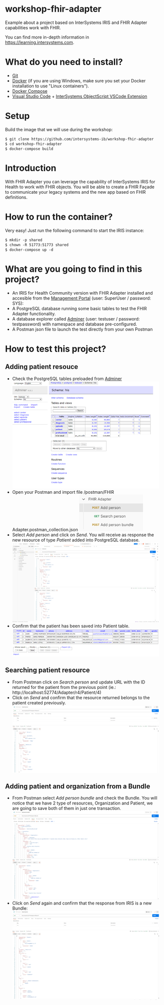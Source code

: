 # workshop-fhir-adapter
Example about a project based on InterSystems IRIS and FHIR Adapter capabilities work with FHIR.

You can find more in-depth information in https://learning.intersystems.com.


# What do you need to install? 
* [Git](https://git-scm.com/downloads) 
* [Docker](https://www.docker.com/products/docker-desktop) (if you are using Windows, make sure you set your Docker installation to use "Linux containers").
* [Docker Compose](https://docs.docker.com/compose/install/)
* [Visual Studio Code](https://code.visualstudio.com/download) + [InterSystems ObjectScript VSCode Extension](https://marketplace.visualstudio.com/items?itemName=daimor.vscode-objectscript)

# Setup
Build the image that we will use during the workshop:

```console
$ git clone https://github.com/intersystems-ib/workshop-fhir-adapter
$ cd workshop-fhir-adapter
$ docker-compose build
```

# Introduction
With FHIR Adapter you can leverage the capability of InterSystems IRIS for Health to work with FHIR objects. You will be able to create a FHIR Façade to communicate your legacy systems and the new app based on FHIR definitions.

# How to run the container?
Very easy! Just run the following command to start the IRIS instance:

```console
$ mkdir -p shared
$ chown -R 51773:51773 shared
$ docker-compose up -d
```

# What are you going to find in this project?
* An IRIS for Health Community version with FHIR Adapter installed and accesible from the [Management Portal](http://localhost:52774/csp/sys/UtilHome.csp) (user: SuperUser / password: SYS):
* A PostgreSQL database running some basic tables to test the FHIR Adapter functionality.
* A database explorer called [Adminer](http://localhost:8080/?pgsql=postgres&username=testuser&db=testuser&ns=his) (user: testuser / password: testpassword) with namespace and database pre-configured.
* A Postman json file to launch the test directly from your own Postman

# How to test this project?
## Adding patient resouce
* Check the PostgreSQL tables preloaded from [Adminer](http://localhost:8080/?pgsql=postgres&username=testuser&db=testuser&ns=his)
![image](https://github.com/intersystems-ib/workshop-fhir-adapter/blob/main/assets/adminer.png)
* Open your Postman and import file /postman/FHIR Adapter.postman_collection.json
![image](https://github.com/intersystems-ib/workshop-fhir-adapter/blob/main/assets/import.png)
* Select *Add person* and click on *Send*. You will receive as response the new resource of type *Patient* added into PostgreSQL database.
![image](https://github.com/intersystems-ib/workshop-fhir-adapter/blob/main/assets/add.png)
* Confirm that the patient has been saved into Patient table.
![image](https://github.com/intersystems-ib/workshop-fhir-adapter/blob/main/assets/new_patient.png)
## Searching patient resource
* From Postman click on *Search person* and update URL with the ID returned for the patient from the previous point (ie.: http://localhost:52774/Adapter/r4/Patient/4)
* Click on *Send* and confirm that the resource returned belongs to the patient created previously.
![image](https://github.com/intersystems-ib/workshop-fhir-adapter/blob/main/assets/search.png)
## Adding patient and organization from a Bundle
* From Postman select *Add person bundle* and check the Bundle. You will notice that we have 2 type of resources, Organization and Patient, we are going to save both of them in just one transaction.
![image](https://github.com/intersystems-ib/workshop-fhir-adapter/blob/main/assets/add_bundle.png)
* Click on *Send* again and confirm that the response from IRIS is a new Bundle:
![image](https://github.com/intersystems-ib/workshop-fhir-adapter/blob/main/assets/search_bundle.png)



  
